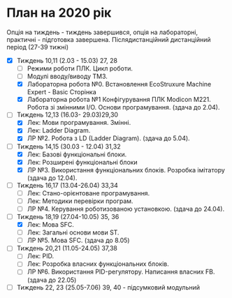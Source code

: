 # План на 2020 рік

Опція на тиждень - тиждень завершився, опція на лабораторні, практичні - підготовка завершена.
Післядистанційний дистанційний період (27-39 тижні)

- [x] Тиждень 10,11 (2.03 - 15.03) 27, 28
  - [ ] Режими роботи ПЛК. Цикл роботи.
  - [ ] Модулі вводу/виводу ТМ3. 
  - [x] Лабораторна робота №0. Встановлення EcoStruxure Machine Expert - Basic Сторінка
  - [x] Лабораторна робота №1 Конфігурування ПЛК Modicon M221. Робота зі змінними I/O. Основи програмування. (здача до 2.04).
- [ ] Тиждень 12,13 (16.03- 29.03)29,30
  - [x] Лек: Мови програмування. Змінні. 
  - [x] Лек: Ladder Diagram. 
  - [x] ЛР №2. Робота з LD (Ladder Diagram). (здача до 5.04).
- [ ] Тиждень 14,15 (30.03 - 12.04) 31,32
  - [x] Лек: Базові функціональні блоки.
  - [x] Лек: Розширені функціональні блоки
  - [x] ЛР №3. Використання функціональних блоків. Розробка імітатору (здача до 12.04).
- [ ] Тиждень 16,17 (13.04-26.04) 33,34
  - [ ] Лек: Стано-орієнтоване програмування.
  - [ ] Лек: Методики перевірки програм. 
  - [ ] ЛР №4. Керування роботизованою установкою. (здача до 24.04).
- [ ] Тиждень 18,19 (27.04-10.05) 35, 36
  - [x] Лек: Мова SFC.
  - [ ] Лек: Загальні основи мови ST.
  - [ ] ЛР №5. Мова SFC. (здача до 8.05)
- [ ] Тиждень 20,21 (11.05-24.05) 37,38
  - [ ] Лек: PID.
  - [ ] Лек: Розробка власних функціональних блоків. 
  - [ ] ЛР №6. Використання PID-регулятору. Написання власних FB. (здача до 22.05)
- [ ] Тиждень 22, 23 (25.05-7.06) 39, 40 - підсумковий модульний